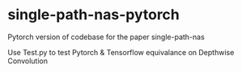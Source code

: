 # single-path-nas-pytorch
Pytorch version of codebase for the paper single-path-nas

Use Test.py to test Pytorch & Tensorflow equivalance on Depthwise Convolution

